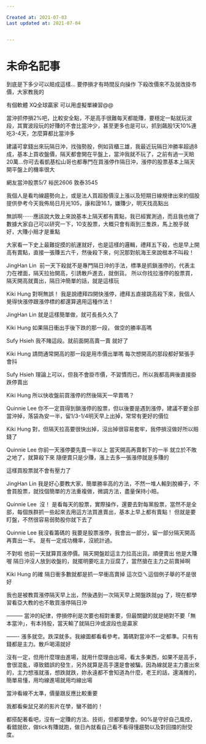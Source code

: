 ```yaml
---

Created at: 2021-07-03
Last updated at: 2021-07-04


---
```


# 未命名記事


到底是下多少可以賠成這樣...
要停損才有時間反向操作
下殺改價來不及就改掛市價，大家教我的

有個軟體 XQ全球贏家 可以用虛擬單練習@@

當沖抓停損2%吧，比較安全點，不是高手很難每天都能賺，要穩定一點就玩波段，其實波段玩的好賺的不會比當沖少，甚至更多也是可以，抓到飆股1天10%連吃3-4天，怎麼算都比當沖多

建議可拿錢出來玩隔日沖，找強勢股，例如貨櫃三雄，我最近玩隔日沖勝率超過8成，基本上買收盤價，隔天都會開在平盤上，當沖我就不玩了，之前有過一天賠20萬...你可去看凱基松山哥也都專門在買漲停作隔日沖，漲停的股票基本上隔天開平盤上的機率很大

網友當沖股票5/7
裕民2606
敦泰3545

我個人是看均線趨勢向上，或是法人買超股價沒上漲以及短期日線規律出來的個股
提供參考今天我佈局日月光105，康和證16.1，嫌賺少，明天找高點出

無誤啊⋯⋯應該說大致上來說基本上隔天都有賣點，我已經實測過，而且我也做了數據大家自己可以研究一下，10支股票，大概只會有兩到三隻跌，馬上脫手就好，大賺小賠才是重點

大家看一下史上最難捉摸的航運就好，也是這樣的邏輯，禮拜五下殺，也是早上開高有賣點，直接一張賺五六千，然後殺下來，何況那對航海王來說根本不叫殺！

JingHan Lin  前一天下殺就不是專門隔日沖的手法，標準是抓鎖漲停的，代表主力在裡面，隔天拉抬開高，引誘散戶進去，就倒貨。
所以你找拉漲停的股票買，隔天開高就賣出，隔日沖簡單的話，就是這樣玩

Kiki Hung 對啊無誤！ 我是說禮拜四開快漲停，禮拜五直接跳高殺下來，我個人覺得快漲停跟漲停標的都還算適用這種作法！

JingHan Lin 就是這樣簡單做，就可長長久久了

Kiki Hung 如果隔日衝出手後下跌的那一段， 做空的勝率高嗎

Sufy Hsieh 我不賭這段。就前面開高賣一賣 就好了

Kiki Hung 請問通常開高的那一段是用市價出單嗎
每次想開高的那段都好緊張手會抖

Sufy Hsieh 理論上可以，但我不會掛市價，不習慣而已，所以我都高興後直接掛跌停賣出

Kiki Hung 所以快收盤前買漲停的然後隔天一早賣嗎？

Quinnie Lee 你不一定買得到鎖漲停的股票，但以後要是遇到漲停，建議不要全部當沖掉，落袋為安一半，留1/3-1/4明天早上出掉，常常有更好的價位

Kiki Hung 對，但隔天拉高要很快出掉，沒出掉很容易套牢，我停損沒做好所以賠錢了

Quinnie Lee 你前一天漲停要先賣一半以上
當天開高再賣剩下的一半
就立於不敗之地了，就算殺下來 隨便賣只是少賺，漲上去多一張漲停就是多賺的

這樣買股票就不會有壓力了

JingHan Lin 我是好心要教大家，簡單勝率高的方法，不然一堆人輸到脫褲子，不會買股票，就找個簡單的方法重複做，微調方法，盡量保持小賠。

Quinnie Lee  沒！ 是看每天的股票，實際操作，還要去對每黨股票，當然不是全部，每個族群抓一些起來去用這方法買進賣出，基本上早上都有賣點！ 但就是要盯盤，不然很容易弱勢股你就下去了

Quinnie Lee 我沒看籌碼的
我要是股票漲停，我會出一部分，留一部分隔天開高再賣出一半。 是有一定成功機率，沒統計過。

不對啦
他前一天就算買漲停價。隔天開盤趁這主力拉高出貨。順便賣出
他是大賺喔
隔日沖沒人放到收盤的，就擺明要吃主力豆腐了，當然搶在主力之前賣掉啊

Kiki Hung 的確
隔日衝多數就都是抓一早衝高賣掉
這次亞ㄟ這個例子舉的不是很好

我也是被教買漲停隔天早上出，然後遇到一次隔天早上開盤跌就gg 了，現在都學習看亞大教的也不敢買漲停隔日沖

———
當沖的紀律，停損停利是次要也相對重要，但最關鍵的就是絕對不要「無本當沖」，有本持股，當天輸了就隔日沖或波段也是贏家

——-
漲多就空。跌深就多。我線圖都看看參考。籌碼對當沖不一定都準。只有有錢都是主力。散戶喝湯就好

沒有一定，但用什麼理由進場，就用什麼理由出場，看太多東西，如果不是高手，會很混亂，導致錯誤的發生，另外就算是高手還是會被騙，因為線就是主力畫出來的，主力想漲就漲，想跌就跌，妳永遠都不會知道為什麼，老王的話，還滿推的，簡單易懂，用均線進場就用均線出場

當沖看線不太準，價量跟反應比較重要

我都看柴鼠兄弟的影片在學，蠻不錯的！

都搭配著看吧，沒有一定賺的方法、技術，但都要學會。90%是守好自己風控，看錯就砍，做tick有賺就跑，做日內就看自己看不看得懂趨勢以及對回擋的耐受度。

